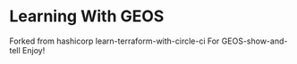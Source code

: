 # Learning With GEOS

Forked from hashicorp learn-terraform-with-circle-ci
For GEOS-show-and-tell
Enjoy!

